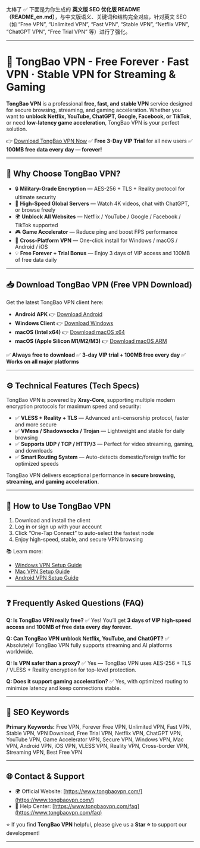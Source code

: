 太棒了 ✅
下面是为你生成的 **英文版 SEO 优化版 README（README_en.md）**，与中文版语义、关键词和结构完全对应，针对英文 SEO（如 “Free VPN”, “Unlimited VPN”, “Fast VPN”, “Stable VPN”, “Netflix VPN”, “ChatGPT VPN”, “Free Trial VPN” 等）进行了强化。

---

# 🚀 TongBao VPN - **Free Forever · Fast VPN · Stable VPN for Streaming & Gaming**

**TongBao VPN** is a professional **free, fast, and stable VPN** service designed for secure browsing, streaming, and gaming acceleration.
Whether you want to **unblock Netflix, YouTube, ChatGPT, Google, Facebook, or TikTok**, or need **low-latency game acceleration**, TongBao VPN is your perfect solution.

👉 [Download TongBao VPN Now](https://www.tongbaovpn.com/)
✅ **Free 3-Day VIP Trial** for all new users
✅ **100MB free data every day — forever!**

---

## 🌟 Why Choose TongBao VPN?

* 🔒 **Military-Grade Encryption** — AES-256 + TLS + Reality protocol for ultimate security
* 🚀 **High-Speed Global Servers** — Watch 4K videos, chat with ChatGPT, or browse freely
* 🌍 **Unblock All Websites** — Netflix / YouTube / Google / Facebook / TikTok supported
* 🎮 **Game Accelerator** — Reduce ping and boost FPS performance
* 📱 **Cross-Platform VPN** — One-click install for Windows / macOS / Android / iOS
* 💡 **Free Forever + Trial Bonus** — Enjoy 3 days of VIP access and 100MB of free data daily

---

## 📥 Download TongBao VPN (Free VPN Download)

Get the latest TongBao VPN client here:

* **Android APK** 👉 [Download Android](https://update.tongbaovpn.com/app-release.apk?v=1.16.32&t=1757397093)
* **Windows Client** 👉 [Download Windows](https://update.tongbaovpn.com/TongBaoVPN_Windows_1.6.38.exe)
* **macOS (Intel x64)** 👉 [Download macOS x64](https://update.tongbaovpn.com/TongBaoVPN_1.6.38_x64.dmg)
* **macOS (Apple Silicon M1/M2/M3)** 👉 [Download macOS ARM](https://update.tongbaovpn.com/TongBaoVPN_1.6.38_arm64.dmg)

✅ **Always free to download**
✅ **3-day VIP trial + 100MB free every day**
✅ **Works on all major platforms**

---

## ⚙️ Technical Features (Tech Specs)

TongBao VPN is powered by **Xray-Core**, supporting multiple modern encryption protocols for maximum speed and security:

* ✅ **VLESS + Reality + TLS** — Advanced anti-censorship protocol, faster and more secure
* ✅ **VMess / Shadowsocks / Trojan** — Lightweight and stable for daily browsing
* ✅ **Supports UDP / TCP / HTTP/3** — Perfect for video streaming, gaming, and downloads
* ✅ **Smart Routing System** — Auto-detects domestic/foreign traffic for optimized speeds

TongBao VPN delivers exceptional performance in **secure browsing, streaming, and gaming acceleration**.

---

## 🚀 How to Use TongBao VPN

1. Download and install the client
2. Log in or sign up with your account
3. Click “One-Tap Connect” to auto-select the fastest node
4. Enjoy high-speed, stable, and secure VPN browsing

📚 Learn more:

* [Windows VPN Setup Guide](https://www.tongbaovpn.com/faq/7-Windows%E7%89%88%E6%9C%AC%E7%9A%84%E9%80%9A%E5%AE%9DVPN%E4%B8%8B%E8%BD%BD%E5%AE%89%E8%A3%85%E6%95%99%E7%A8%8B)
* [Mac VPN Setup Guide](https://www.tongbaovpn.com/faq/6-Mac%E7%89%88%E6%9C%AC%E7%9A%84%E9%80%9A%E5%AE%9DVPN%E4%B8%8B%E8%BD%BD%E5%AE%89%E8%A3%85%E6%95%99%E7%A8%8B)
* [Android VPN Setup Guide](https://www.tongbaovpn.com/faq)

---

## ❓ Frequently Asked Questions (FAQ)

**Q: Is TongBao VPN really free?**
✅ Yes! You’ll get **3 days of VIP high-speed access** and **100MB of free data every day forever.**

**Q: Can TongBao VPN unblock Netflix, YouTube, and ChatGPT?**
✅ Absolutely! TongBao VPN fully supports streaming and AI platforms worldwide.

**Q: Is VPN safer than a proxy?**
✅ Yes — TongBao VPN uses AES-256 + TLS / VLESS + Reality encryption for top-level protection.

**Q: Does it support gaming acceleration?**
✅ Yes, with optimized routing to minimize latency and keep connections stable.

---

## 🔑 SEO Keywords

**Primary Keywords:**
Free VPN, Forever Free VPN, Unlimited VPN, Fast VPN, Stable VPN, VPN Download, Free Trial VPN,
Netflix VPN, ChatGPT VPN, YouTube VPN, Game Accelerator VPN, Secure VPN,
Windows VPN, Mac VPN, Android VPN, iOS VPN, VLESS VPN, Reality VPN,
Cross-border VPN, Streaming VPN, Best Free VPN

---

## 🌐 Contact & Support

* 🌍 Official Website: [https://www.tongbaovpn.com/](https://www.tongbaovpn.com/)
* 💬 Help Center: [https://www.tongbaovpn.com/faq](https://www.tongbaovpn.com/faq)

⭐ If you find **TongBao VPN** helpful, please give us a **Star ⭐** to support our development!

---
